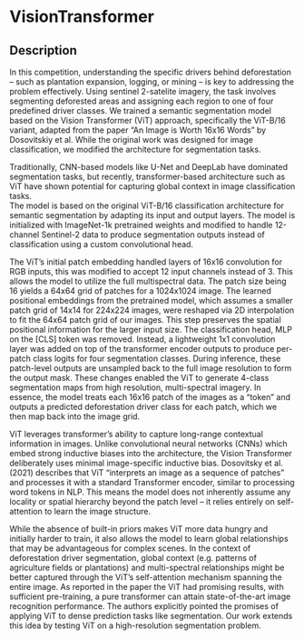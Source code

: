# VisionTransformer

## Description

In this competition, understanding the specific drivers behind deforestation – such as plantation expansion, logging, or mining – is key to addressing the problem effectively. Using sentinel 2-satelite imagery, the task involves segmenting deforested areas and assigning each region to one of four predefined driver classes. 
We trained a semantic segmentation model based on the Vision Transformer (ViT) approach, specifically the ViT-B/16 variant, adapted from the paper “An Image is Worth 16x16 Words” by Dosovitskiy et al. While the original work was designed for image classification, we modified the architecture for segmentation tasks.

Traditionally, CNN-based models like U-Net and DeepLab have dominated segmentation tasks, but recently, transformer-based architecture such as ViT have shown potential for capturing global context in image classification tasks.  
The model is based on the original ViT-B/16 classification architecture for semantic segmentation by adapting its input and output layers. The model is initialized with ImageNet-1k pretrained weights and modified to handle 12-channel Sentinel-2 data to produce segmentation outputs instead of classification using a custom convolutional head. 

The ViT’s initial patch embedding handled layers of 16x16 convolution for RGB inputs, this was modified to accept 12 input channels instead of 3. This allows the model to utilize the full multispectral data. The patch size being 16 yields a 64x64 grid of patches for a 1024x1024 image. 
The learned positional embeddings from the pretrained model, which assumes a smaller patch grid of 14x14 for 224x224 images, were reshaped via 2D interpolation to fit the 64x64 patch grid of our images. This step preserves the spatial positional information for the larger input size. 
The classification head, MLP on the [CLS] token was removed. Instead, a lightweight 1x1 convolution layer was added on top of the transformer encoder outputs to produce per-patch class logits for four segmentation classes. During inference, these patch-level outputs are unsampled back to the full image resolution to form the output mask.
These changes enabled the ViT to generate 4-class segmentation maps from high resolution, multi-spectral imagery. In essence, the model treats each 16x16 patch of the images as a “token” and outputs a predicted deforestation driver class for each patch, which we then map back into the image grid.

ViT leverages transformer’s ability to capture long-range contextual information in images. Unlike convolutional neural networks (CNNs) which embed strong inductive biases into the architecture, the Vision Transformer deliberately uses minimal image-specific inductive bias. 
Dosovitsky et al. (2021) describes that ViT “interprets an image as a sequence of patches” and processes it with a standard Transformer encoder, similar to processing word tokens in NLP. This means the model does not inherently assume any locality or spatial hierarchy beyond the patch level – it relies entirely on self-attention to learn the image structure. 

While the absence of built-in priors makes ViT more data hungry and initially harder to train, it also allows the model to learn global relationships that may be advantageous for complex scenes. In the context of deforestation driver segmentation, global context (e.g. patterns of agriculture fields or plantations) and multi-spectral relationships might be better captured through the ViT’s self-attention mechanism spanning the entire image. 
As reported in the paper the ViT had promising results, with sufficient pre-training, a pure transformer can attain state-of-the-art image recognition performance. The authors explicitly pointed the promises of applying ViT to dense prediction tasks like segmentation. Our work extends this idea by testing ViT on a high-resolution segmentation problem. 
